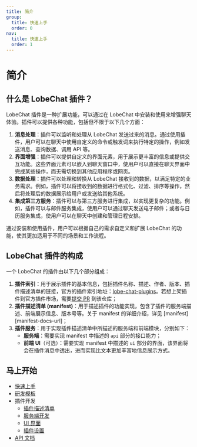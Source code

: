 ```yaml
---
title: 简介
group:
  title: 快速上手
  order: 0
nav:
  title: 快速上手
  order: 1
---
```


# 简介

## 什么是 LobeChat 插件？

LobeChat 插件是一种扩展功能，可以通过在 LobeChat 中安装和使用来增强聊天体验。插件可以提供各种功能，包括但不限于以下几个方面：

1. **消息处理**：插件可以监听和处理从 LobeChat 发送过来的消息。通过使用插件，用户可以在聊天中使用自定义的命令或触发词来执行特定的操作，例如发送消息、查询数据、调用 API 等。
2. **界面增强**：插件可以提供自定义的界面元素，用于展示更丰富的信息或提供交互功能。这些界面元素可以嵌入到聊天窗口中，使用户可以直接在聊天界面中完成某些操作，而无需切换到其他应用程序或网页。
3. **数据处理**：插件可以处理和转换从 LobeChat 接收到的数据，以满足特定的业务需求。例如，插件可以将接收到的数据进行格式化、过滤、排序等操作，然后将处理后的数据展示给用户或发送给其他系统。
4. **集成第三方服务**：插件可以与第三方服务进行集成，以实现更复杂的功能。例如，插件可以与邮件服务集成，使用户可以通过聊天发送电子邮件；或者与日历服务集成，使用户可以在聊天中创建和管理日程安排。

通过安装和使用插件，用户可以根据自己的需求自定义和扩展 LobeChat 的功能，使其更加适用于不同的场景和工作流程。

## LobeChat 插件的构成

一个 LobeChat 的插件由以下几个部分组成：

1. **插件索引**：用于展示插件的基本信息，包括插件名称、描述、作者、版本、插件描述清单的链接，官方的插件索引地址：[lobe-chat-plugins](https://github.com/lobehub/lobe-chat-plugins)。若想上架插件到官方插件市场，需要[提交 PR](https://github.com/lobehub/lobe-chat-plugins/pulls) 到该仓库；
2. **插件描述清单 (manifest)**：用于描述插件的功能实现，包含了插件的服务端描述、前端展示信息、版本号等。关于 manifest 的详细介绍，详见 \[manifest]\[manifest-docs-url]；
3. **插件服务**：用于实现插件描述清单中所描述的服务端和前端模块，分别如下：
   - **服务端**：需要实现 manifest 中描述的 `api` 部分的接口能力；
   - **前端 UI**（可选）：需要实现 manifest 中描述的 `ui` 部分的界面，该界面将会在插件消息中透出，进而实现比文本更加丰富地信息展示方式。

## 马上开始

- [快速上手](/guides/get-start)
- [研发模板](/guides/template)
- 插件开发
  - [插件描述清单](/guides/plugin-manifest)
  - [服务端开发](/guides/plugin-server)
  - [UI 界面](/guides/plugin-ui)
  - [插件设置](/guides/plugin-settings)
- [API 文档](/api/plugin-manifest)
